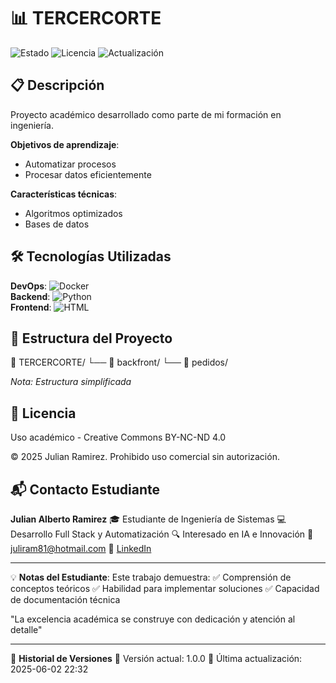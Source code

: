 # 📊 TERCERCORTE

![Estado](https://img.shields.io/badge/%F0%9F%91%A8%E2%80%8D%F0%9F%92%BB_En_Desarrollo-yellow) ![Licencia](https://img.shields.io/badge/Licencia-🔒%20Privada-red) ![Actualización](https://img.shields.io/badge/🔄_Última_actividad-2025--06--02%2022:32-lightgrey)

## 📋 Descripción

Proyecto académico desarrollado como parte de mi formación en ingeniería.

**Objetivos de aprendizaje**:
- Automatizar procesos
- Procesar datos eficientemente

**Características técnicas**:
- Algoritmos optimizados
- Bases de datos

## 🛠 Tecnologías Utilizadas
**DevOps**:  ![Docker](https://img.shields.io/badge/Docker-2496ED?logo=docker&logoColor=white)   
 **Backend**:  ![Python](https://img.shields.io/badge/Python-3776AB?logo=python&logoColor=white)   
 **Frontend**:  ![HTML](https://img.shields.io/badge/HTML-E34F26?logo=html&logoColor=white)   

## 📂 Estructura del Proyecto
📁 TERCERCORTE/
    └── 📂 backfront/
    └── 📂 pedidos/

*Nota: Estructura simplificada*

## 📄 Licencia

Uso académico - Creative Commons BY-NC-ND 4.0

© 2025 Julian Ramirez. Prohibido uso comercial sin autorización.

## 📬 Contacto Estudiante

**Julian Alberto Ramirez**
🎓 Estudiante de Ingeniería de Sistemas
💻 Desarrollo Full Stack y Automatización
🔍 Interesado en IA e Innovación
📧 [juliram81@hotmail.com](mailto:juliram81@hotmail.com)
🔗 [LinkedIn](https://linkedin.com/in/julianramirezc)

---
💡 **Notas del Estudiante**:
Este trabajo demuestra:
✅ Comprensión de conceptos teóricos
✅ Habilidad para implementar soluciones
✅ Capacidad de documentación técnica

"La excelencia académica se construye con dedicación y atención al detalle"

---
📅 **Historial de Versiones**
🔹 Versión actual: 1.0.0
🔹 Última actualización: 2025-06-02 22:32